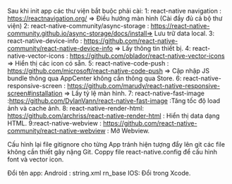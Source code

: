 Sau khi init app các thư viện bắt buộc phải cài:
1: react-native navigation : https://reactnavigation.org/ => Điều hướng màn hình (Cài đầy đủ cả bộ thư viện)
2: react-native-community/async-storage : https://react-native-community.github.io/async-storage/docs/install=> Lưu trữ data local.
3: react-native-device-info : https://github.com/react-native-community/react-native-device-info => Lấy thông tin thiết bị.
4: react-native-vector-icons : https://github.com/oblador/react-native-vector-icons => Hiển thị các icon có sẵn.
5: react-native-code-push : https://github.com/microsoft/react-native-code-push => Cập nhập JS bundle thông qua AppCenter không cần thông qua Store.
6: react-native-responsive-screen : https://github.com/marudy/react-native-responsive-screen#installation => Lấy tỷ lệ màn hình.
7: react-native-fast-image :https://github.com/DylanVann/react-native-fast-image :Tăng tốc độ load ảnh và cache ảnh.
8: react-native-render-html: https://github.com/archriss/react-native-render-html : Hiển thị data dạng HTML.
9:react-native-webview : https://github.com/react-native-community/react-native-webview : Mở Webview.

Cấu hình lại file gitignore cho từng App tránh hiện tượng đẩy lên git các file không cần thiết gây nặng Git.
Coppy file react-native.config để cấu hình font và vector icon.

Đổi tên app:
Android : string.xml
<string name="app_name">rn_base</string>
IOS: Đổi trong Xcode.
